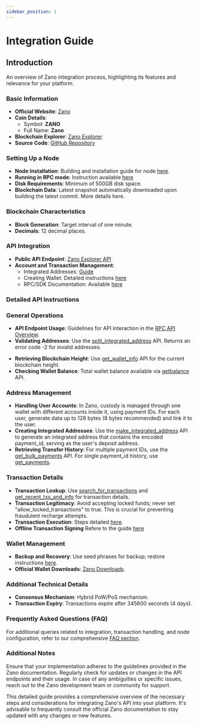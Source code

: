 ```yaml
---
sidebar_position: 1
---
```


# Integration Guide

## Introduction

An overview of Zano integration process, highlighting its features and relevance for your platform.

### Basic Information

- **Official Website**: [Zano](https://zano.org/)
- **Coin Details**:
  - Symbol: **ZANO**
  - Full Name: **Zano**
- **Blockchain Explorer**: [Zano Explorer](https://explorer.zano.org/)
- **Source Code**: [GitHub Repository](https://github.com/hyle-team/zano)

### Setting Up a Node

- **Node Installation**: Building and installation guide for node [here](https://docs.zano.org/docs/build/building-from-sources).
- **Running in RPC mode**: Instruction available [here](https://docs.zano.org/docs/build/rpc-api/overview#running-daemon-and-wallet-in-rpc-mode-brief-guide)
- **Disk Requirements**: Minimum of 500GB disk space.
- **Blockchain Data**: Latest snapshot automatically downloaded upon building the latest commit. More details here.

### Blockchain Characteristics

- **Block Generation**: Target interval of one minute.
- **Decimals**: 12 decimal places.

### API Integration

- **Public API Endpoint**: [Zano Explorer API](https://explorer.zano.org/zano_api)
- **Account and Transaction Management**:
  - Integrated Addresses: [Guide](https://docs.zano.org/docs/build/exchange-guidlines/integrated-addresses-for-exchanges)
  - Creating Wallet: Detailed instructions [here](https://docs.zano.org/docs/build/exchange-guidlines/starting-the-daemon-and-the-wallet-application-as-rpc-server)
  - RPC/SDK Documentation: Available [here](https://docs.zano.org/docs/build/rpc-api/overview)

### Detailed API Instructions

### General Operations

- **API Endpoint Usage**: Guidelines for API interaction in the [RPC API Overview](https://docs.zano.org/docs/build/rpc-api/overview).
- **Validating Addresses**: Use the [split_integrated_address](https://docs.zano.org/docs/build/rpc-api/wallet-rpc-api/split_integrated_address/) API. Returns an error code -2 for invalid addresses.

* **Retrieving Blockchain Height**: Use [get_wallet_info](https://docs.zano.org/docs/build/rpc-api/wallet-rpc-api/get_wallet_info) API for the current blockchain height.
* **Checking Wallet Balance**: Total wallet balance available via [getbalance](https://docs.zano.org/docs/build/rpc-api/wallet-rpc-api/getbalance) API.

### Address Management

- **Handling User Accounts**: In Zano, custody is managed through one wallet with different accounts inside it, using payment IDs. For each user, generate data up to 128 bytes (8 bytes recommended) and link it to the user.
- **Creating Integrated Addresses**: Use the [make_integrated_address](https://docs.zano.org/docs/build/rpc-api/wallet-rpc-api/make_integrated_address) API to generate an integrated address that contains the encoded payment_id, serving as the user's deposit address.
- **Retrieving Transfer History**: For multiple payment IDs, use the [get_bulk_payments](https://docs.zano.org/docs/build/rpc-api/wallet-rpc-api/get_bulk_payments) API. For single payment_id history, use [get_payments](https://docs.zano.org/docs/build/rpc-api/wallet-rpc-api/get_payments).

### Transaction Details

- **Transaction Lookup**: Use [search_for_transactions](https://docs.zano.org/docs/build/rpc-api/wallet-rpc-api/search_for_transactions) and [get_recent_txs_and_info](https://docs.zano.org/docs/build/rpc-api/wallet-rpc-api/get_recent_txs_and_info) for transaction details.
- **Transaction Legitimacy**: Avoid accepting locked funds; never set "allow_locked_transactions" to true. This is crucial for preventing fraudulent recharge attempts.
- **Transaction Execution**: Steps detailed [here](https://docs.zano.org/docs/build/rpc-api/wallet-rpc-api/transfer/).
- **Offline Transaction Signing** Refere to the guide [here](http://localhost:3000/docs/build/exchange-guidlines/signing-transactions-offline)

### Wallet Management

- **Backup and Recovery**: Use seed phrases for backup; restore instructions [here](https://docs.zano.org/docs/build/rpc-api/wallet-rpc-api/get_restore_info).
- **Official Wallet Downloads**: [Zano Downloads](https://zano.org/downloads).

### Additional Technical Details

- **Consensus Mechanism**: Hybrid PoW/PoS mechanism.
- **Transaction Expiry**: Transactions expire after 345600 seconds (4 days).

### Frequently Asked Questions (FAQ)

For additional queries related to integration, transaction handling, and node configuration, refer to our comprehensive [FAQ section](https://docs.zano.org/docs/build/exchange-guidlines/exchange-faq).

### Additional Notes

Ensure that your implementation adheres to the guidelines provided in the Zano documentation. Regularly check for updates or changes in the API endpoints and their usage. In case of any ambiguities or specific issues, reach out to the Zano development team or community for support.

This detailed guide provides a comprehensive overview of the necessary steps and considerations for integrating Zano's API into your platform. It's advisable to frequently consult the official Zano documentation to stay updated with any changes or new features.
